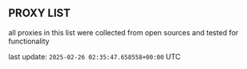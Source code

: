 ## PROXY LIST

all proxies in this list were collected from open sources and tested for functionality

last update: `2025-02-26 02:35:47.658558+00:00` UTC